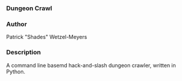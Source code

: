 ### Dungeon Crawl
### Author
Patrick "Shades" Wetzel-Meyers

### Description
A command line basemd hack-and-slash dungeon crawler, written in Python.

